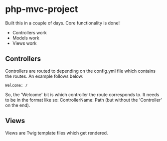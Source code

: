 # php-mvc-project

Built this in a couple of days. Core functionality is done!
* Controllers work
* Models work
* Views work

## Controllers

Controllers are routed to depending on the config.yml file which contains the routes.
An example follows below:
```
Welcome: /
```
So, the 'Welcome' bit is which controller the route corresponds to. It needs to be in the format like so:
ControllerName: Path (but without the 'Controller' on the end).

## Views

Views are Twig template files which get rendered.

